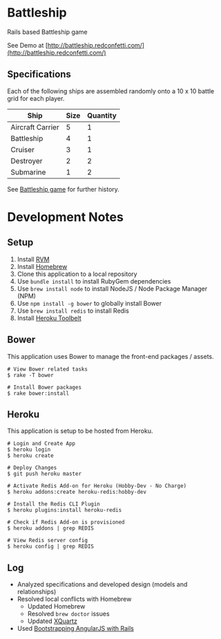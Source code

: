 # Battleship

Rails based Battleship game

See Demo at [http://battleship.redconfetti.com/](http://battleship.redconfetti.com/)

## Specifications

Each of the following ships are assembled randomly onto a 10 x 10 battle grid for each player.

| Ship             | Size | Quantity |
| ---------------- | ---- | -------- |
| Aircraft Carrier | 5    | 1        |
| Battleship       | 4    | 1        |
| Cruiser          | 3    | 1        |
| Destroyer        | 2    | 2        |
| Submarine        | 1    | 2        |

See [Battleship game](https://en.wikipedia.org/wiki/Battleship_%28game%29) for further history.

# Development Notes

## Setup

1. Install [RVM](https://rvm.io/rvm/install)
2. Install [Homebrew](http://brew.sh/)
3. Clone this application to a local repository
4. Use `bundle install` to install RubyGem dependencies
5. Use `brew install node` to install NodeJS / Node Package Manager (NPM)
6. Use `npm install -g bower` to globally install Bower
7. Use `brew install redis` to install Redis
8. Install [Heroku Toolbelt](https://toolbelt.heroku.com/)

## Bower

This application uses Bower to manage the front-end packages / assets.

```
# View Bower related tasks
$ rake -T bower

# Install Bower packages
$ rake bower:install
````

## Heroku

This application is setup to be hosted from Heroku.

```
# Login and Create App
$ heroku login
$ heroku create

# Deploy Changes
$ git push heroku master

# Activate Redis Add-on for Heroku (Hobby-Dev - No Charge)
$ heroku addons:create heroku-redis:hobby-dev

# Install the Redis CLI Plugin
$ heroku plugins:install heroku-redis

# Check if Redis Add-on is provisioned
$ heroku addons | grep REDIS

# View Redis server config
$ heroku config | grep REDIS
```

## Log

* Analyzed specifications and developed design (models and relationships)
* Resolved local conflicts with Homebrew
  * Updated Homebrew
  * Resolved `brew doctor` issues
  * Updated [XQuartz](http://www.xquartz.org/)
* Used [Bootstrapping AngularJS with Rails](http://angular-rails.com/bootstrap.html)

